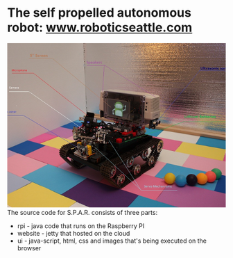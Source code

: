 # The self propelled autonomous robot: www.roboticseattle.com
![The self propelled autonomous robot](/ui/images/main-acc-decisions.jpg)
The source code for S.P.A.R. consists of three parts:
* rpi - java code that runs on the Raspberry PI
* website - jetty that hosted on the cloud
* ui - java-script, html, css and images that's being executed on the browser 

